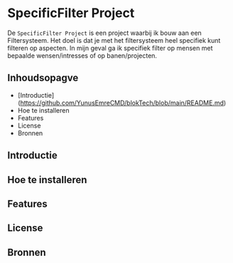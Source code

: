# SpecificFilter Project

De ```SpecificFilter Project``` is een project waarbij ik bouw aan een Filtersysteem. Het doel is dat je met het filtersysteem heel specifiek kunt filteren op aspecten. In mijn geval ga ik specifiek filter op mensen met bepaalde wensen/intresses of op banen/projecten.

## Inhoudsopagve

* [Introductie] (https://github.com/YunusEmreCMD/blokTech/blob/main/README.md)
* Hoe te installeren
* Features
* License
* Bronnen

## Introductie

## Hoe te installeren

## Features

## License

## Bronnen
